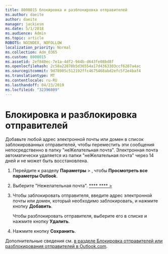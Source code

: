 ```yaml
---
title: 8000015 блокировка и разблокировка отправителей
ms.author: daeite
author: daeite
manager: jackiesm
ms.date: 5/1/2018
ms.audience: Admin
ms.topic: article
ROBOTS: NOINDEX, NOFOLLOW
localization_priority: Normal
ms.collection: Adm_O365
ms.custom: 8000015
ms.assetid: 2ef840ec-7e1a-4df2-944b-d643fe08bd8f
ms.openlocfilehash: 2c58a22878b5d36554a17d4363303ccf6207a4ac
ms.sourcegitcommit: 9d78905c512192ffc4675468abd2efc5f2e4baf4
ms.translationtype: MT
ms.contentlocale: ru-RU
ms.lasthandoff: 04/23/2019
ms.locfileid: "32396809"
---
```

# <a name="block-or-unblock-senders"></a>Блокировка и разблокировка отправителей

Добавьте любой адрес электронной почты или домен в список заблокированных отправителей, чтобы переместить эти сообщения непосредственно в папку "неЖелательная почта". Электронная почта автоматически удаляется из папки "неЖелательная почта" через 14 дней и не может быть восстановлена.
  
1. Перейдите к разделу **Параметры** \> , чтобы **Просмотреть все параметры Outlook**. 
    
2. Выберите "Нежелательная почта". [ **** **** \> ](https://outlook.live.com/mail/options/mail/junkEmail) 
    
3. Чтобы заблокировать отправителя, введите адрес электронной почты или домен, который необходимо заблокировать, и нажмите кнопку **Добавить**. 
    
    Чтобы разблокировать отправителя, выберите его в списке и нажмите кнопку **Удалить**.
    
4. Нажмите кнопку **Сохранить**. 
    
Дополнительные сведения см. [в разделе Блокировка отправителей или разблокирования отправителей в Outlook.com](https://go.microsoft.com/fwlink/p/?linkid=873133).
  


